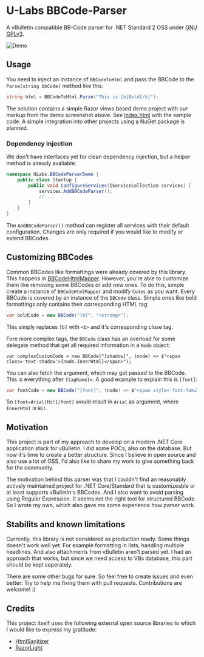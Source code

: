 # U-Labs BBCode-Parser
A vBulletin compatible BB-Code parser for .NET Standard 2 OSS under [GNU GPLv3](https://choosealicense.com/licenses/gpl-3.0/).

![Demo](https://u-img.net/img/5022Nk.png)

## Usage 
You need to inject an instance of `BBCodeToHtml` and pass the BBCode to the `Parse(string bbCode)` method like this: 
```cs
string html = BBCodeToHtml.Parse("This is [b]Bold[/b]");
```
The solution contains a simple Razor views based demo project with our markup from the demo screenshot above. See 
[Index.html](./ULabs.BBCodeParserDemo/Pages/Index.cshtml) with the sample code. A simple integration into other projects using a 
NuGet package is planned. 

### Dependency injection
We don't have interfaces yet for clean dependency injection, but a helper method is already avaliable:

```cs
namespace ULabs.BBCodeParserDemo {
    public class Startup {
        public void ConfigureServices(IServiceCollection services) {
            services.AddBBCodeParser();
            // ...
        }
    }
}

```
The `AddBBCodeParser()` method can register all services with their default configuration. Changes are only required if you would like to
modify or extend BBCodes. 

## Customizing BBCodes
Common BBCodes like formattings were already covered by this library. This happens in 
[BBCodeHtmlMapper](./ULabs.BBCodeParser/Html/BBCodeHtmlMapper.cs). However, you're able to customize them like removing some BBCodes or
add new ones. To do this, simple create a instance of `BBCodeHtmlMapper` and modify `Codes` as you want. Every BBCode is covered by 
an instance of the `BBCode` class. Simple ones like bold formattings only contains their corresponding HTML tag: 

```cs
var boldCode = new BBCode("[b]", "<strong>");
```

This simply replaces `[b]` with `<b>` and it's corresponding close tag. 

Fore more complex tags, the `BBCode` class has an overload for some delegate method that get all required information in a `Node` object:

```
var complexCustomCode = new BBCode("[shadow]", (node) => $"<span class='text-shadow'>{node.InnerHtml}</span>");
```

You can also fetch the argument, which may got passed to the BBCode. This is everything after `{tagName}=`. A good example to explain this
is `[font]`:

```cs
var fontCode = new BBCode("[font]", (node) => $"<span style='font-family: {node.Argument}'>{node.InnerHtml}</span>");
```

So `[font=Arial]Hi![/font]` would result in `Arial` as argument, where `InnerHtml` is `Hi!`. 

## Motivation
This project is part of my approach to develop on a modern .NET Core application stack for vBulletin. I did some POCs, also on the database.
But now it's time to create a better structure. Since I believe in open source and also use a lot of OSS, I'd also like to share my work to
give something back for the community. 

The motivation behind this parser was that I couldn't find an reasonably actively maintained project for .NET Core/Standard that is 
customizeable or at least supports vBulletin's BBCodes. And I also want to avoid parsing using Regular Expression. It seems not the right 
tool for structured BBCode. So I wrote my own, which also gave me some experience how parser work. 

## Stabilits and known limitations
Currently, this library is not considered as production ready. Some things doesn't work well yet. For example formatting in lists, 
handling multiple headlines. And also attachments from vBulletin aren't parsed yet. I had an approach that works, but since we need 
access to VBs database, this part should be kept seperately. 

There are some other bugs for sure. So feel free to create issues and even better: Try to help me fixing them with pull requests. 
Contributions are welcome! :)

## Credits
This project itself uses the following external open source libraries to which I would like to express my gratitude:
* [HtmlSanitizer](https://github.com/mganss/HtmlSanitizer)
* [RazorLight](https://github.com/toddams/RazorLight)